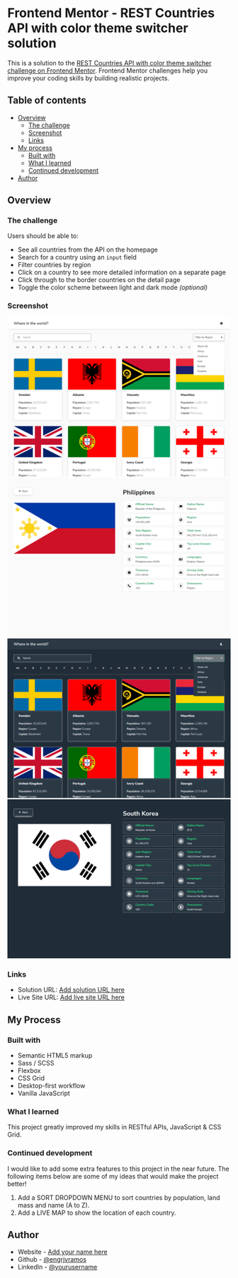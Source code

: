 # Frontend Mentor - REST Countries API with color theme switcher solution

This is a solution to the [REST Countries API with color theme switcher challenge on Frontend Mentor](https://www.frontendmentor.io/challenges/rest-countries-api-with-color-theme-switcher-5cacc469fec04111f7b848ca). Frontend Mentor challenges help you improve your coding skills by building realistic projects.

## Table of contents

- [Overview](#overview)
  - [The challenge](#the-challenge)
  - [Screenshot](#screenshot)
  - [Links](#links)
- [My process](#my-process)
  - [Built with](#built-with)
  - [What I learned](#what-i-learned)
  - [Continued development](#continued-development)
- [Author](#author)

## Overview

### The challenge

Users should be able to:

- See all countries from the API on the homepage
- Search for a country using an `input` field
- Filter countries by region
- Click on a country to see more detailed information on a separate page
- Click through to the border countries on the detail page
- Toggle the color scheme between light and dark mode _(optional)_

### Screenshot

![](/public/img/screenshot-01.png)
![](/public/img/screenshot-02.png)
![](/public/img/screenshot-03.png)
![](/public/img/screenshot-04.png)

### Links

- Solution URL: [Add solution URL here](https://github.com/engrjvramos/rest-countries-api)
- Live Site URL: [Add live site URL here](https://your-live-site-url.com)

## My Process

### Built with

- Semantic HTML5 markup
- Sass / SCSS
- Flexbox
- CSS Grid
- Desktop-first workflow
- Vanilla JavaScript

### What I learned

This project greatly improved my skills in RESTful APIs, JavaScript & CSS Grid.

### Continued development

I would like to add some extra features to this project in the near future. The following items below are some of my ideas that would make the project better!

1. Add a SORT DROPDOWN MENU to sort countries by population, land mass and name (A to Z).
2. Add a LIVE MAP to show the location of each country.

## Author

- Website - [Add your name here](https://www.your-site.com)
- Github - [@engrjvramos](https://github.com/engrjvramos)
- LinkedIn - [@yourusername](https://www.linkedin.com/in/jose-roberto-ramos-7702b1131/)
